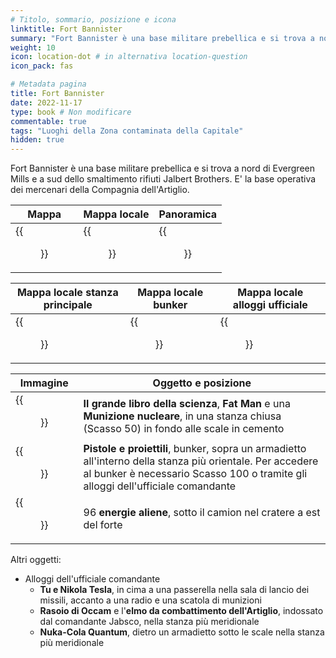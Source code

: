 ```yaml
---
# Titolo, sommario, posizione e icona
linktitle: Fort Bannister
summary: "Fort Bannister è una base militare prebellica e si trova a nord di Evergreen Mills e a sud dello smaltimento rifiuti  Jalbert Brothers. E' la base operativa dei mercenari della Compagnia dell'Artiglio."
weight: 10
icon: location-dot # in alternativa location-question
icon_pack: fas

# Metadata pagina
title: Fort Bannister
date: 2022-11-17
type: book # Non modificare
commentable: true
tags: "Luoghi della Zona contaminata della Capitale"
hidden: true
---
```




Fort Bannister è una base militare prebellica e si trova a nord di Evergreen Mills e a sud dello smaltimento rifiuti  Jalbert Brothers. E' la base operativa dei mercenari della Compagnia dell'Artiglio.

| Mappa                                      | Mappa locale                                     | Panoramica                             |
| ------------------------------------------ | ------------------------------------------------ | -------------------------------------- |
| {{<figure src="Fort_Bannister_loc.webp">}} | {{<figure src="Fort_Bannister_local_map.webp">}} | {{<figure src="Fort_Bannister.webp">}} |

| Mappa locale stanza principale                  | Mappa locale bunker                               | Mappa locale alloggi ufficiale                         |
| ----------------------------------------------- | ------------------------------------------------- | ------------------------------------------------------ |
| {{<figure src="Fort_Bannister_main_map.webp">}} | {{<figure src="Fort_Bannister_bunker_map.webp">}} | {{<figure src="Fort_Bannister_CO_quarters_map.webp">}} |

| Immagine                                                      | Oggetto e posizione                                                                                                                                                                          |
| ------------------------------------------------------------- | -------------------------------------------------------------------------------------------------------------------------------------------------------------------------------------------- |
| {{<figure src="Ft_Bannister_Main's_most_notable_loot.webp">}} | **Il grande libro della scienza**, **Fat Man** e una **Munizione nucleare**, in una stanza chiusa (Scasso 50) in fondo alle scale in cemento                                                 |
| {{<figure src="Guns_and_Bullets_Fort_Bannister.webp">}}       | **Pistole e proiettili**, bunker, sopra un armadietto all'interno della stanza più orientale. Per accedere al bunker è necessario Scasso 100 o tramite gli alloggi dell'ufficiale comandante |
| {{<figure src="Ground_zero_apc.webp">}}                       | 96 **energie aliene**, sotto il camion nel cratere a est del forte                                                                                                                           |


Altri oggetti:
- Alloggi dell'ufficiale comandante
	- **Tu e Nikola Tesla**, in cima a una passerella nella sala di lancio dei missili, accanto a una radio e una scatola di munizioni
	- **Rasoio di Occam** e l'**elmo da combattimento dell'Artiglio**, indossato dal comandante Jabsco, nella stanza più meridionale
	- **Nuka-Cola Quantum**, dietro un armadietto sotto le scale nella stanza più meridionale

